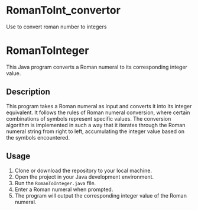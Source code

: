 # RomanToInt_convertor
Use to convert roman number to integers 

# RomanToInteger
This Java program converts a Roman numeral to its corresponding integer value.

## Description
This program takes a Roman numeral as input and converts it into its integer equivalent. It follows the rules of Roman numeral conversion, where certain combinations of symbols represent specific values. The conversion algorithm is implemented in such a way that it iterates through the Roman numeral string from right to left, accumulating the integer value based on the symbols encountered.

## Usage
1. Clone or download the repository to your local machine.
2. Open the project in your Java development environment.
3. Run the `RomanToInteger.java` file.
4. Enter a Roman numeral when prompted.
5. The program will output the corresponding integer value of the Roman numeral.

